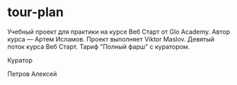 # tour-plan
Учебный проект для практики на курсе Веб Старт от Glo Academy. Автор курса — Артем Исламов.
Проект выполняет
Viktor Maslov. Девятый поток курса Веб Старт. Тариф "Полный фарш" с куратором.

Куратор

Петров Алексей